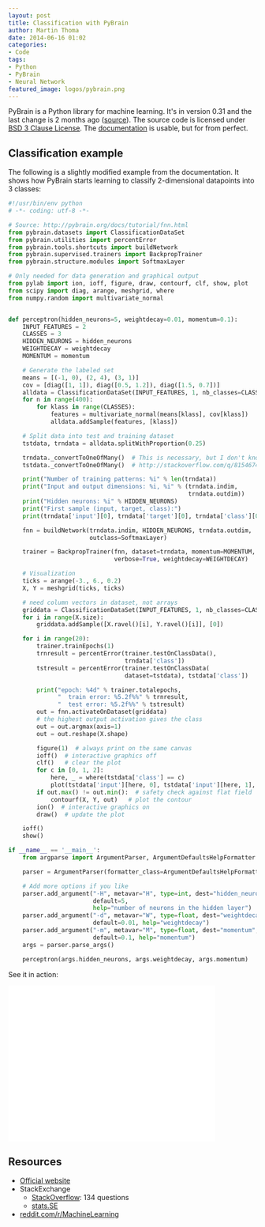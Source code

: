 ```yaml
---
layout: post
title: Classification with PyBrain
author: Martin Thoma
date: 2014-06-16 01:02
categories:
- Code
tags:
- Python
- PyBrain
- Neural Network
featured_image: logos/pybrain.png
---
```


PyBrain is a Python library for machine learning. It's in version 0.31 and
the last change is 2 months ago ([source](https://github.com/pybrain/pybrain)).
The source code is licensed under [BSD 3 Clause License](https://tldrlegal.com/license/bsd-3-clause-license-(revised)). The [documentation](http://pybrain.org/docs/) is usable, but for
from perfect.

## Classification example

The following is a slightly modified example from the documentation. It shows
how PyBrain starts learning to classify 2-dimensional datapoints into 3 classes:

```python
#!/usr/bin/env python
# -*- coding: utf-8 -*-

# Source: http://pybrain.org/docs/tutorial/fnn.html
from pybrain.datasets import ClassificationDataSet
from pybrain.utilities import percentError
from pybrain.tools.shortcuts import buildNetwork
from pybrain.supervised.trainers import BackpropTrainer
from pybrain.structure.modules import SoftmaxLayer

# Only needed for data generation and graphical output
from pylab import ion, ioff, figure, draw, contourf, clf, show, plot
from scipy import diag, arange, meshgrid, where
from numpy.random import multivariate_normal


def perceptron(hidden_neurons=5, weightdecay=0.01, momentum=0.1):
    INPUT_FEATURES = 2
    CLASSES = 3
    HIDDEN_NEURONS = hidden_neurons
    WEIGHTDECAY = weightdecay
    MOMENTUM = momentum

    # Generate the labeled set
    means = [(-1, 0), (2, 4), (3, 1)]
    cov = [diag([1, 1]), diag([0.5, 1.2]), diag([1.5, 0.7])]
    alldata = ClassificationDataSet(INPUT_FEATURES, 1, nb_classes=CLASSES)
    for n in range(400):
        for klass in range(CLASSES):
            features = multivariate_normal(means[klass], cov[klass])
            alldata.addSample(features, [klass])

    # Split data into test and training dataset
    tstdata, trndata = alldata.splitWithProportion(0.25)

    trndata._convertToOneOfMany()  # This is necessary, but I don't know why
    tstdata._convertToOneOfMany()  # http://stackoverflow.com/q/8154674/562769

    print("Number of training patterns: %i" % len(trndata))
    print("Input and output dimensions: %i, %i" % (trndata.indim,
                                                   trndata.outdim))
    print("Hidden neurons: %i" % HIDDEN_NEURONS)
    print("First sample (input, target, class):")
    print(trndata['input'][0], trndata['target'][0], trndata['class'][0])

    fnn = buildNetwork(trndata.indim, HIDDEN_NEURONS, trndata.outdim,
                       outclass=SoftmaxLayer)

    trainer = BackpropTrainer(fnn, dataset=trndata, momentum=MOMENTUM,
                              verbose=True, weightdecay=WEIGHTDECAY)

    # Visualization
    ticks = arange(-3., 6., 0.2)
    X, Y = meshgrid(ticks, ticks)

    # need column vectors in dataset, not arrays
    griddata = ClassificationDataSet(INPUT_FEATURES, 1, nb_classes=CLASSES)
    for i in range(X.size):
        griddata.addSample([X.ravel()[i], Y.ravel()[i]], [0])

    for i in range(20):
        trainer.trainEpochs(1)
        trnresult = percentError(trainer.testOnClassData(),
                                 trndata['class'])
        tstresult = percentError(trainer.testOnClassData(
                                 dataset=tstdata), tstdata['class'])

        print("epoch: %4d" % trainer.totalepochs,
              "  train error: %5.2f%%" % trnresult,
              "  test error: %5.2f%%" % tstresult)
        out = fnn.activateOnDataset(griddata)
        # the highest output activation gives the class
        out = out.argmax(axis=1)
        out = out.reshape(X.shape)

        figure(1)  # always print on the same canvas
        ioff()  # interactive graphics off
        clf()   # clear the plot
        for c in [0, 1, 2]:
            here, _ = where(tstdata['class'] == c)
            plot(tstdata['input'][here, 0], tstdata['input'][here, 1], 'o')
        if out.max() != out.min():  # safety check against flat field
            contourf(X, Y, out)   # plot the contour
        ion()  # interactive graphics on
        draw()  # update the plot

    ioff()
    show()

if __name__ == '__main__':
    from argparse import ArgumentParser, ArgumentDefaultsHelpFormatter

    parser = ArgumentParser(formatter_class=ArgumentDefaultsHelpFormatter)

    # Add more options if you like
    parser.add_argument("-H", metavar="H", type=int, dest="hidden_neurons",
                        default=5,
                        help="number of neurons in the hidden layer")
    parser.add_argument("-d", metavar="W", type=float, dest="weightdecay",
                        default=0.01, help="weightdecay")
    parser.add_argument("-m", metavar="M", type=float, dest="momentum",
                        default=0.1, help="momentum")
    args = parser.parse_args()

    perceptron(args.hidden_neurons, args.weightdecay, args.momentum)
```

See it in action:

<iframe width="420" height="315" src="//www.youtube.com/embed/FjvO3zqVYSw" frameborder="0" allowfullscreen></iframe>


## Resources

* [Official website](http://pybrain.org/)
* StackExchange
  * [StackOverflow](http://stackoverflow.com/questions/tagged/pybrain): 134 questions
  * [stats.SE](http://stats.stackexchange.com/search?q=pybrain)
* [reddit.com/r/MachineLearning](http://www.reddit.com/r/MachineLearning/search?q=pybrain&restrict_sr=on)